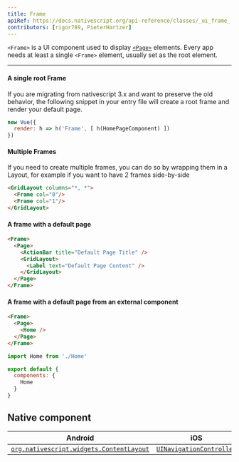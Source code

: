 ```yaml
---
title: Frame
apiRef: https://docs.nativescript.org/api-reference/classes/_ui_frame_.frame
contributors: [rigor789, PieterHartzer]
---
```


`<Frame>` is a UI component used to display [`<Page>`](/en/docs/elements/components/page) elements. Every app needs at least a single `<Frame>`  element, usually set as the root element. 

---

#### A single root Frame

If you are migrating from nativescript 3.x and want to preserve the old behavior, the following snippet in your entry file will create a root frame and render your default page.

```js
new Vue({
  render: h => h('Frame', [ h(HomePageComponent) ])
})
```

#### Multiple Frames

If you need to create multiple frames, you can do so by wrapping them in a Layout, for example if you want to have 2 frames side-by-side

```html
<GridLayout columns="*, *">
  <Frame col="0"/>
  <Frame col="1"/>
</GridLayout>
```

#### A frame with a default page

```html
<Frame>
  <Page>
    <ActionBar title="Default Page Title" />
    <GridLayout>
      <Label text="Default Page Content" />
    </GridLayout>
  </Page>
</Frame>
```

#### A frame with a default page from an external component

```html
<Frame>
  <Page>
    <Home />
  </Page>
</Frame>
```

```js
import Home from './Home'

export default {
  components: {
    Home
  }
}
```

## Native component

| Android | iOS |
|---------|-----|
| [`org.nativescript.widgets.ContentLayout`](https://github.com/NativeScript/tns-core-modules-widgets/blob/master/android/widgets/src/main/java/org/nativescript/widgets/ContentLayout.java) | [`UINavigationController`](https://developer.apple.com/documentation/uikit/uinavigationcontroller)
